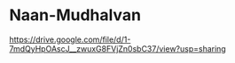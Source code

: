 # Naan-Mudhalvan
https://drive.google.com/file/d/1-7mdQyHpOAscJ__zwuxG8FVjZn0sbC37/view?usp=sharing 
